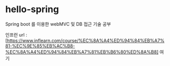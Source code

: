 # hello-spring
Spring boot 를 이용한 webMVC 및 DB 접근 기술 공부

인프런 url : [https://www.inflearn.com/course/%EC%8A%A4%ED%94%84%EB%A7%81-%EC%9E%85%EB%AC%B8-%EC%8A%A4%ED%94%84%EB%A7%81%EB%B6%80%ED%8A%B8] 여기
